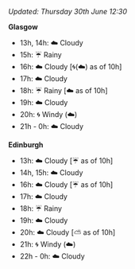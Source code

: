*Updated: Thursday 30th June 12:30*

**Glasgow**

* 13h, 14h: :cloud: Cloudy
* 15h: :umbrella: Rainy
* 16h: :cloud: Cloudy [:cyclone:(:cloud:) as of 10h]
* 17h: :cloud: Cloudy
* 18h: :umbrella: Rainy [:cloud: as of 10h]
* 19h: :cloud: Cloudy
* 20h: :cyclone: Windy (:cloud:)
* 21h - 0h: :cloud: Cloudy

**Edinburgh**

* 13h: :cloud: Cloudy [:umbrella: as of 10h]
* 14h, 15h: :cloud: Cloudy
* 16h: :cloud: Cloudy [:umbrella: as of 10h]
* 17h: :cloud: Cloudy
* 18h: :umbrella: Rainy
* 19h: :cloud: Cloudy
* 20h: :cloud: Cloudy [:partly_sunny: as of 10h]
* 21h: :cyclone: Windy (:cloud:)
* 22h - 0h: :cloud: Cloudy
